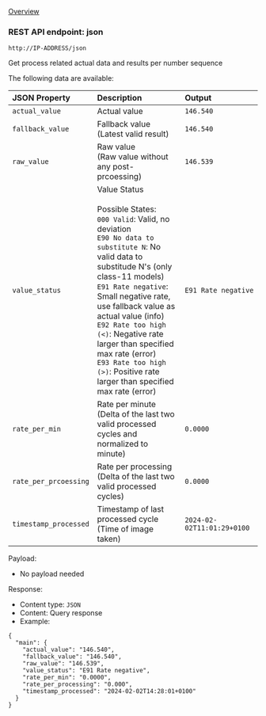 [Overview](_OVERVIEW.md) 

### REST API endpoint: json

`http://IP-ADDRESS/json`


Get process related actual data and results per number sequence

The following data are available:

| JSON Property                        | Description                                        | Output
|:-------------------------------------|:---------------------------------------------------|:-----------------------
| `actual_value`                       | Actual value | `146.540`
| `fallback_value`                     | Fallback value<br>(Latest valid result) | `146.540`
| `raw_value`                          | Raw value <br>(Raw value without any post-prcoessing) | `146.539`
| `value_status`                       | Value Status <br><br>Possible States:<br>`000 Valid`: Valid, no deviation <br>`E90 No data to substitute N`: No valid data to substitude N's (only class-11 models) <br>`E91 Rate negative`: Small negative rate, use fallback value as actual value (info) <br>`E92 Rate too high (<)`: Negative rate larger than specified max rate (error) <br>`E93 Rate too high (>)`: Positive rate larger than specified max rate (error)| `E91 Rate negative`
| `rate_per_min`                       | Rate per minute<br>(Delta of the last two valid processed cycles and normalized to minute) | `0.0000`
| `rate_per_prcoessing`                | Rate per processing<br>(Delta of the last two valid processed cycles) | `0.0000`
| `timestamp_processed`                | Timestamp of last processed cycle (Time of image taken) | `2024-02-02T11:01:29+0100`


Payload:
- No payload needed

Response:
- Content type: `JSON`
- Content: Query response
- Example: 
```
{
  "main": {
    "actual_value": "146.540",
    "fallback_value": "146.540",
    "raw_value": "146.539",
    "value_status": "E91 Rate negative",
    "rate_per_min": "0.0000",
    "rate_per_processing": "0.000",
    "timestamp_processed": "2024-02-02T14:28:01+0100"
  }
}
```
